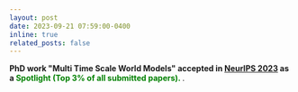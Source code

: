 ```yaml
---
layout: post
date: 2023-09-21 07:59:00-0400
inline: true
related_posts: false
---
```


**PhD work "Multi Time Scale World Models" accepted in [NeurIPS 2023](https://nips.cc/) as a <span style="color:green"> Spotlight (Top 3% of all submitted papers). </span>**. 